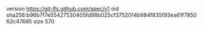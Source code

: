 version https://git-lfs.github.com/spec/v1
oid sha256:b96b7f7e55427530405fd98b025cf3752014b984f835f93ea61f785062c47685
size 570
